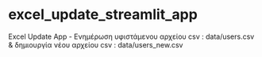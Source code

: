 # excel_update_streamlit_app
Excel Update App - Ενημέρωση υφιστάμενου αρχείου csv : data/users.csv &amp; δημιουργία νέου αρχείου csv : data/users_new.csv
